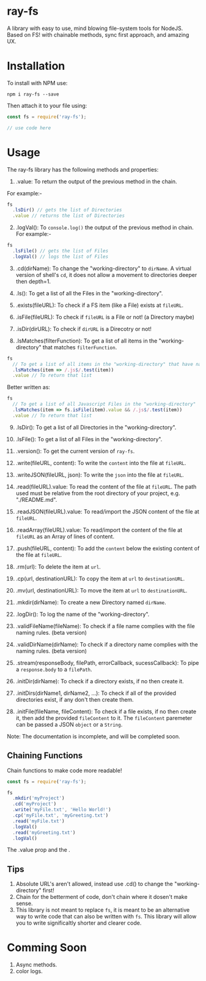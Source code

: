 # ray-fs
A library with easy to use, mind blowing file-system tools for NodeJS. Based on FS! with chainable methods, sync first approach, and amazing UX.

# Installation
To install with NPM use:
```
npm i ray-fs --save
```

Then attach it to your file using:
```javascript
const fs = require('ray-fs');

// use code here
```

# Usage
The ray-fs library has the following methods and properties:
1. .value: To return the output of the previous method in the chain.

For example:-
```javascript
fs
  .lsDir() // gets the list of Directories
  .value // returns the list of Directories
```

2. .logVal(): To `console.log()` the output of the previous method in chain.
For example:-
```javascript
fs
  .lsFile() // gets the list of Files
  .logVal() // logs the list of Files
```

3. .cd(dirName): To change the "working-directory" to `dirName`. A virtual version of shell's `cd`, it does not allow a movement to directories deeper then depth=1. 

4. .ls(): To get a list of all the Files in the "working-directory".

5. .exists(fileURL): To check if a FS item (like a File) exists at `fileURL`.

6. .isFile(fileURL): To check if `fileURL` is a File or not! (a Directory maybe)

7. .isDir(dirURL): To check if `dirURL` is a Direcotry or not!

8. .lsMatches(filterFunction): To get a list of all items in the "working-directory" that matches `filterFunction`.

```javascript
fs
  // To get a list of all items in the "working-directory" that have names ending in ".js"
  .lsMatches(item => /.js$/.test(item))
  .value // To return that list
```

Better written as:

```javascript
fs
  // To get a list of all Javascript Files in the "working-directory"
  .lsMatches(item => fs.isFile(item).value && /.js$/.test(item))
  .value // To return that list
```

9. .lsDir(): To get a list of all Directories in the "working-directory".

10. .lsFile(): To get a list of all Files in the "working-directory".

11. .version(): To get the current version of `ray-fs`.

12. .write(fileURL, content): To write the `content` into the file at `fileURL`.

13. .writeJSON(fileURL, json): To write the `json` into the file at `fileURL`.

14. .read(fileURL).value: To read the content of the file at `fileURL`. The path used must be relative from the root directory of your project, e.g. "./README.md".

15. .readJSON(fileURL).value: To read/import the JSON content of the file at `fileURL`.

16. .readArray(fileURL).value: To read/import the content of the file at `fileURL` as an Array of lines of content.

17. .push(fileURL, content): To add the `content` below the existing content of the file at `fileURL`.

18. .rm(url):  To delete the item at `url`.

19. .cp(url, destinationURL): To copy the item at `url` to `destinationURL`.

20. .mv(url, destinationURL): To move the item at `url` to `destinationURL`.

21. .mkdir(dirName): To create a new Directory named `dirName`.

22. .logDir(): To log the name of the "working-directory".

23. .validFileName(fileName): To check if a file name complies with the file naming rules. (beta version)

24. .validDirName(dirName): To check if a directory name complies with the naming rules. (beta version)

25. .stream(responseBody, filePath, errorCallback, sucessCallback): To pipe a `response.body` to a `filePath`.

26. .initDir(dirName): To check if a directory exists, if no then create it.

27. .initDirs(dirName1, dirName2, ...): To check if all of the provided directories exist, if any don't then create them.

28. .initFile(fileName, fileContent): To check if a file exists, if no then create it, then add the provided `fileContent` to it. The `fileContent` paremeter can be passed a JSON `object` or a `String`.

Note: The documentation is incomplete, and will be completed soon.

## Chaining Functions
Chain functions to make code more readable!

```javascript
const fs = require('ray-fs');

fs
  .mkdir('myProject')
  .cd('myProject')
  .write('myFile.txt', 'Hello World!')
  .cp('myFile.txt', 'myGreeting.txt')
  .read('myFile.txt')
  .logVal()
  .read('myGreeting.txt')
  .logVal()

```
The .value prop and the .


## Tips
1. Absolute URL's aren't allowed, instead use .cd() to change the "working-directory" first!
2. Chain for the betterment of code, don't chain where it dosen't make sense.
3. This library is not meant to replace `fs`, it is meant to be an alternative way to write code that can also be written with `fs`. This library will allow you to write significaltly shorter and clearer code.

# Comming Soon
1. Async methods.
2. color logs.

